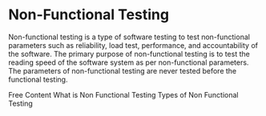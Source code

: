 # Non-Functional Testing

Non-functional testing is a type of software testing to test non-functional parameters such as reliability, load test, performance, and accountability of the software. The primary purpose of non-functional testing is to test the reading speed of the software system as per non-functional parameters. The parameters of non-functional testing are never tested before the functional testing.

<ResourceGroupTitle>Free Content</ResourceGroupTitle>
<BadgeLink colorScheme='yellow' badgeText='Read' href='https://www.browserstack.com/guide/what-is-non-functional-testing'>What is Non Functional Testing</BadgeLink>
<BadgeLink colorScheme='yellow' badgeText='Read' href='https://www.guru99.com/non-functional-testing.html'>Types of Non Functional Testing</BadgeLink>